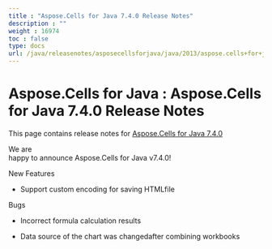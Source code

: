 ```yaml
---
title : "Aspose.Cells for Java 7.4.0 Release Notes" 
description : "" 
weight : 16974 
toc : false
type: docs
url: /java/releasenotes/asposecellsforjava/java/2013/aspose.cells+for+java+7.4.0+release+notes/
---
```


# Aspose.Cells for Java : Aspose.Cells for Java 7.4.0 Release Notes


This page contains release notes for [Aspose.Cells for Java 7.4.0](http://www.aspose.com/downloads/cells/java/new-releases/aspose.cells-for-java-7.4.0/)

We are  
happy to announce Aspose.Cells for Java v7.4.0!

New Features

*   Support custom encoding for saving HTMLfile

Bugs

*   Incorrect formula calculation results

*   Data source of the chart was changedafter combining workbooks

